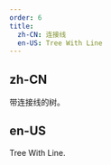 ```yaml
---
order: 6
title:
  zh-CN: 连接线
  en-US: Tree With Line
---
```


## zh-CN

带连接线的树。

## en-US

Tree With Line.
